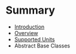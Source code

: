 # Summary

* [Introduction](README.md)
* [Overview](overview.md)
* [Supported Units](supported_units.md)
* Abstract Base Classes

